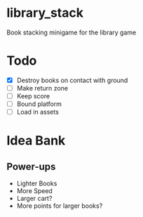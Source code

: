 # library_stack
Book stacking minigame for the library game

# Todo
- [X] Destroy books on contact with ground
- [ ] Make return zone
- [ ] Keep score
- [ ] Bound platform
- [ ] Load in assets

# Idea Bank
## Power-ups
- Lighter Books
- More Speed
- Larger cart?
- More points for larger books?

